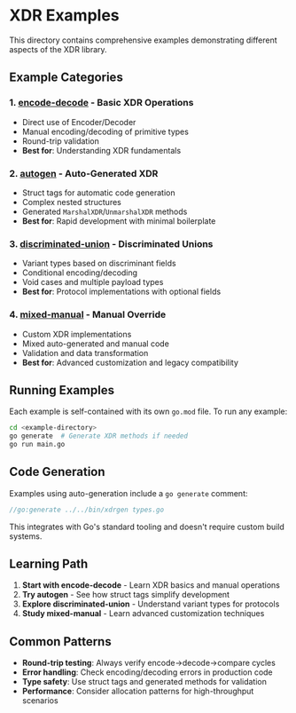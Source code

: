 # XDR Examples

This directory contains comprehensive examples demonstrating different aspects of the XDR library.

## Example Categories

### 1. [encode-decode](encode-decode/) - Basic XDR Operations
- Direct use of Encoder/Decoder
- Manual encoding/decoding of primitive types
- Round-trip validation
- **Best for**: Understanding XDR fundamentals

### 2. [autogen](autogen/) - Auto-Generated XDR
- Struct tags for automatic code generation
- Complex nested structures
- Generated `MarshalXDR`/`UnmarshalXDR` methods
- **Best for**: Rapid development with minimal boilerplate

### 3. [discriminated-union](discriminated-union/) - Discriminated Unions
- Variant types based on discriminant fields
- Conditional encoding/decoding
- Void cases and multiple payload types
- **Best for**: Protocol implementations with optional fields

### 4. [mixed-manual](mixed-manual/) - Manual Override
- Custom XDR implementations
- Mixed auto-generated and manual code
- Validation and data transformation
- **Best for**: Advanced customization and legacy compatibility

## Running Examples

Each example is self-contained with its own `go.mod` file. To run any example:

```bash
cd <example-directory>
go generate  # Generate XDR methods if needed
go run main.go
```

## Code Generation

Examples using auto-generation include a `go generate` comment:

```go
//go:generate ../../bin/xdrgen types.go
```

This integrates with Go's standard tooling and doesn't require custom build systems.

## Learning Path

1. **Start with encode-decode** - Learn XDR basics and manual operations
2. **Try autogen** - See how struct tags simplify development
3. **Explore discriminated-union** - Understand variant types for protocols
4. **Study mixed-manual** - Learn advanced customization techniques

## Common Patterns

- **Round-trip testing**: Always verify encode→decode→compare cycles
- **Error handling**: Check encoding/decoding errors in production code
- **Type safety**: Use struct tags and generated methods for validation
- **Performance**: Consider allocation patterns for high-throughput scenarios
